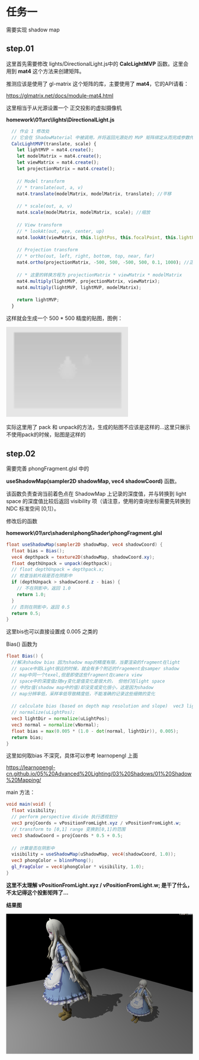 # 任务一

需要实现 shadow map



## step.01

这里首先需要修改 lights/DirectionalLight.js中的 **CalcLightMVP** 函数。这里会用到 **mat4** 这个方法来创建矩阵。

推测应该是使用了 gl-matrix 这个矩阵的库，主要使用了 **mat4**，它的API请看：

https://glmatrix.net/docs/module-mat4.html



这里相当于从光源设置一个 正交投影的虚拟摄像机

**homework\01\src\lights\DirectionalLight.js**

```javascript
  // 作业 1 修改处
  // 它会在 ShadowMaterial 中被调用，并将返回光源处的 MVP 矩阵绑定从而完成参数传递过程。
  CalcLightMVP(translate, scale) {
    let lightMVP = mat4.create();
    let modelMatrix = mat4.create();
    let viewMatrix = mat4.create();
    let projectionMatrix = mat4.create();

    // Model transform
    // * translate(out, a, v)
    mat4.translate(modelMatrix, modelMatrix, translate); //平移

    // * scale(out, a, v)
    mat4.scale(modelMatrix, modelMatrix, scale); //缩放

    // View transform
    // * lookAt(out, eye, center, up)
    mat4.lookAt(viewMatrix, this.lightPos, this.focalPoint, this.lightUp); //Camera的lookup矩阵

    // Projection transform
    // * ortho(out, left, right, bottom, top, near, far)
    mat4.ortho(projectionMatrix, -500, 500, -500, 500, 0.1, 1000); //正交投影

    // * 这里的转换方程为 projectionMatrix * viewMatrix * modelMatrix
    mat4.multiply(lightMVP, projectionMatrix, viewMatrix);
    mat4.multiply(lightMVP, lightMVP, modelMatrix);

    return lightMVP;
  }
```



这样就会生成一个 500 * 500 精度的贴图，图例：

![image-20211221205039859](爬坑记录/image-20211221205039859.png)

实际这里用了 pack 和 unpack的方法，生成的贴图不应该是这样的...这里只展示不使用pack的时候，贴图是这样的



## step.02

需要完善 phongFragment.glsl 中的 

**useShadowMap(sampler2D shadowMap, vec4 shadowCoord)** 函数。

该函数负责查询当前着色点在 ShadowMap 上记录的深度值，并与转换到 light space 的深度值比较后返回 visibility 项（请注意，使用的查询坐标需要先转换到 NDC 标准空间 [0,1]）。



修改后的函数

**homework\01\src\shaders\phongShader\phongFragment.glsl**

```glsl
float useShadowMap(sampler2D shadowMap, vec4 shadowCoord) {
  float bias = Bias();
  vec4 depthpack = texture2D(shadowMap, shadowCoord.xy);
  float depthUnpack = unpack(depthpack);
  // float depthUnpack = depthpack.x;
  // 检查当前片段是否在阴影中
  if (depthUnpack > shadowCoord.z - bias) {
    // 不在阴影中，返回 1.0
    return 1.0;
  }
  // 否则在阴影中，返回 0.5
  return 0.5;
}
```

这里bis也可以直接设置成 0.005 之类的



Bias() 函数为

```glsl
float Bias() {
  //解决shadow bias 因为shadow map的精度有限，当要渲染的fragment在light
  // space中距Light很远的时候，就会有多个附近的fragement会samper shadow
  // map中同一个texel,但是即使这些fragment在camera view
  // space中的深度值z随xy变化是值变化是很大的， 但他们在light space
  // 中的z值(shadow map中的值)却没变或变化很小，这是因为shadow
  // map分辨率低，采样率低导致精度低，不能准确的记录这些细微的变化

  // calculate bias (based on depth map resolution and slope)  vec3 lightDir =
  // normalize(uLightPos);
  vec3 lightDir = normalize(uLightPos);
  vec3 normal = normalize(vNormal);
  float bias = max(0.005 * (1.0 - dot(normal, lightDir)), 0.005);
  return bias;
}
```

这里如何取bias 不深究，具体可以参考 learnopengl 上面

https://learnopengl-cn.github.io/05%20Advanced%20Lighting/03%20Shadows/01%20Shadow%20Mapping/



main 方法：

```glsl
void main(void) {
  float visibility;
  // perform perspective divide 执行透视划分
  vec3 projCoords = vPositionFromLight.xyz / vPositionFromLight.w;
  // transform to [0,1] range 变换到[0,1]的范围
  vec3 shadowCoord = projCoords * 0.5 + 0.5;
    
  // 计算是否在阴影中
  visibility = useShadowMap(uShadowMap, vec4(shadowCoord, 1.0));
  vec3 phongColor = blinnPhong();
  gl_FragColor = vec4(phongColor * visibility, 1.0);
}
```

**这里不太理解 vPositionFromLight.xyz / vPositionFromLight.w; 是干了什么，不太记得这个投影矩阵了...**



**结果图**

![image-20211221213343879](爬坑记录/image-20211221213343879.png)
